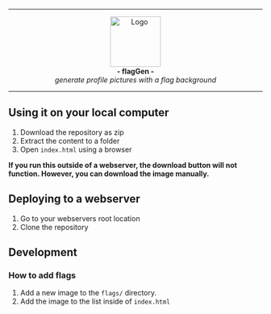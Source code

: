 <hr>

<div align="center">
  <img width="100" alt="Logo" src="https://raw.githubusercontent.com/elderguardian/flaggen/rebrand/favicon.png"><br>
  <b>- flagGen -</b><br>
  <i>generate profile pictures with a flag background</i>
</div>

<hr>

## Using it on your local computer
1. Download the repository as zip
2. Extract the content to a folder
3. Open `index.html` using a browser

**If you run this outside of a webserver, the download button will not function. However, you can download the image manually.**

## Deploying to a webserver
1. Go to your webservers root location
2. Clone the repository

## Development

### How to add flags
1. Add a new image to the `flags/` directory.
2. Add the image to the list inside of `index.html`
